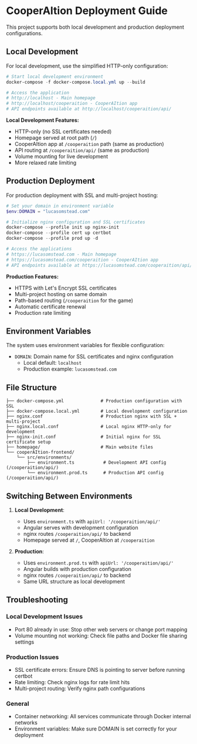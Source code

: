 # CooperAItion Deployment Guide

This project supports both local development and production deployment configurations.

## Local Development

For local development, use the simplified HTTP-only configuration:

```powershell
# Start local development environment
docker-compose -f docker-compose.local.yml up --build

# Access the application
# http://localhost - Main homepage
# http://localhost/cooperaition - CooperAItion app
# API endpoints available at http://localhost/cooperaition/api/
```

**Local Development Features:**
- HTTP-only (no SSL certificates needed)
- Homepage served at root path (`/`)
- CooperAItion app at `/cooperaition` path (same as production)
- API routing at `/cooperaition/api/` (same as production)
- Volume mounting for live development
- More relaxed rate limiting

## Production Deployment

For production deployment with SSL and multi-project hosting:

```powershell
# Set your domain in environment variable
$env:DOMAIN = "lucasomstead.com"

# Initialize nginx configuration and SSL certificates
docker-compose --profile init up nginx-init
docker-compose --profile cert up certbot
docker-compose --profile prod up -d

# Access the applications
# https://lucasomstead.com - Main homepage
# https://lucasomstead.com/cooperaition - CooperAItion app
# API endpoints available at https://lucasomstead.com/cooperaition/api/
```

**Production Features:**
- HTTPS with Let's Encrypt SSL certificates
- Multi-project hosting on same domain
- Path-based routing (`/cooperaition` for the game)
- Automatic certificate renewal
- Production rate limiting

## Environment Variables

The system uses environment variables for flexible configuration:

- `DOMAIN`: Domain name for SSL certificates and nginx configuration
  - Local default: `localhost`
  - Production example: `lucasomstead.com`

## File Structure

```
├── docker-compose.yml              # Production configuration with SSL
├── docker-compose.local.yml        # Local development configuration
├── nginx.conf                      # Production nginx with SSL + multi-project
├── nginx.local.conf                # Local nginx HTTP-only for development
├── nginx-init.conf                 # Initial nginx for SSL certificate setup
├── homepage/                       # Main website files
└── cooperAItion-frontend/
    └── src/environments/
        ├── environment.ts           # Development API config (/cooperaition/api/)
        └── environment.prod.ts      # Production API config (/cooperaition/api/)
```

## Switching Between Environments

1. **Local Development**:
   - Uses `environment.ts` with `apiUrl: '/cooperaition/api/'`
   - Angular serves with development configuration
   - nginx routes `/cooperaition/api/` to backend
   - Homepage served at `/`, CooperAItion at `/cooperaition`

2. **Production**:
   - Uses `environment.prod.ts` with `apiUrl: '/cooperaition/api/'`
   - Angular builds with production configuration
   - nginx routes `/cooperaition/api/` to backend
   - Same URL structure as local development

## Troubleshooting

### Local Development Issues
- Port 80 already in use: Stop other web servers or change port mapping
- Volume mounting not working: Check file paths and Docker file sharing settings

### Production Issues
- SSL certificate errors: Ensure DNS is pointing to server before running certbot
- Rate limiting: Check nginx logs for rate limit hits
- Multi-project routing: Verify nginx path configurations

### General
- Container networking: All services communicate through Docker internal networks
- Environment variables: Make sure DOMAIN is set correctly for your deployment
